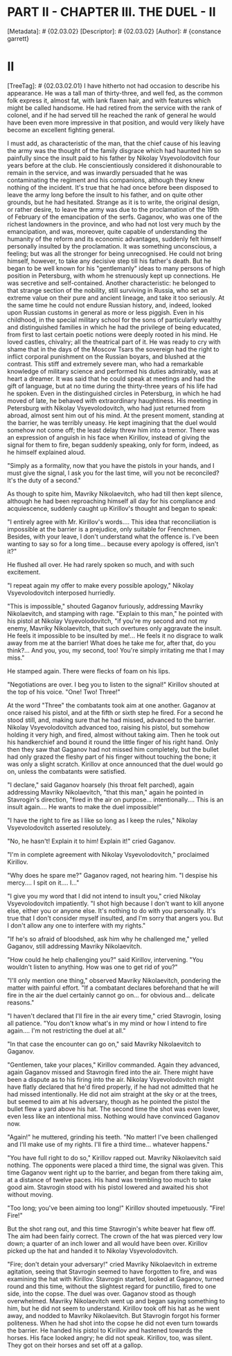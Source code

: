 # PART II - CHAPTER III. THE DUEL - II
[Metadata]: # {02.03.02}
[Descriptor]: # {02.03.02}
[Author]: # {constance garrett}
# II
[TreeTag]: # {02.03.02.01}
I have hitherto not had occasion to describe his appearance. He was a tall man
of thirty-three, and well fed, as the common folk express it, almost fat, with
lank flaxen hair, and with features which might be called handsome. He had
retired from the service with the rank of colonel, and if he had served till he
reached the rank of general he would have been even more impressive in that
position, and would very likely have become an excellent fighting general.

I must add, as characteristic of the man, that the chief cause of his leaving
the army was the thought of the family disgrace which had haunted him so
painfully since the insult paid to his father by Nikolay Vsyevolodovitch four
years before at the club. He conscientiously considered it dishonourable to
remain in the service, and was inwardly persuaded that he was contaminating the
regiment and his companions, although they knew nothing of the incident. It's
true that he had once before been disposed to leave the army long before the
insult to his father, and on quite other grounds, but he had hesitated. Strange
as it is to write, the original design, or rather desire, to leave the army was
due to the proclamation of the 19th of February of the emancipation of the
serfs. Gaganov, who was one of the richest landowners in the province, and who
had not lost very much by the emancipation, and was, moreover, quite capable of
understanding the humanity of the reform and its economic advantages, suddenly
felt himself personally insulted by the proclamation. It was something
unconscious, a feeling; but was all the stronger for being unrecognised. He
could not bring himself, however, to take any decisive step till his father's
death. But he began to be well known for his "gentlemanly" ideas to many
persons of high position in Petersburg, with whom he strenuously kept up
connections. He was secretive and self-contained. Another characteristic: he
belonged to that strange section of the nobility, still surviving in Russia,
who set an extreme value on their pure and ancient lineage, and take it too
seriously. At the same time he could not endure Russian history, and, indeed,
looked upon Russian customs in general as more or less piggish. Even in his
childhood, in the special military school for the sons of particularly wealthy
and distinguished families in which he had the privilege of being educated,
from first to last certain poetic notions were deeply rooted in his mind. He
loved castles, chivalry; all the theatrical part of it. He was ready to cry
with shame that in the days of the Moscow Tsars the sovereign had the right to
inflict corporal punishment on the Russian boyars, and blushed at the contrast.
This stiff and extremely severe man, who had a remarkable knowledge of military
science and performed his duties admirably, was at heart a dreamer. It was said
that he could speak at meetings and had the gift of language, but at no time
during the thirty-three years of his life had he spoken. Even in the
distinguished circles in Petersburg, in which he had moved of late, he behaved
with extraordinary haughtiness. His meeting in Petersburg with Nikolay
Vsyevolodovitch, who had just returned from abroad, almost sent him out of his
mind. At the present moment, standing at the barrier, he was terribly uneasy.
He kept imagining that the duel would somehow not come off; the least delay
threw him into a tremor. There was an expression of anguish in his face when
Kirillov, instead of giving the signal for them to fire, began suddenly
speaking, only for form, indeed, as he himself explained aloud.

"Simply as a formality, now that you have the pistols in your hands, and I must
give the signal, I ask you for the last time, will you not be reconciled? It's
the duty of a second."

As though to spite him, Mavriky Nikolaevitch, who had till then kept silence,
although he had been reproaching himself all day for his compliance and
acquiescence, suddenly caught up Kirillov's thought and began to speak:

"I entirely agree with Mr. Kirillov's words.... This idea that reconciliation
is impossible at the barrier is a prejudice, only suitable for Frenchmen.
Besides, with your leave, I don't understand what the offence is. I've been
wanting to say so for a long time... because every apology is offered, isn't
it?"

He flushed all over. He had rarely spoken so much, and with such excitement.

"I repeat again my offer to make every possible apology," Nikolay
Vsyevolodovitch interposed hurriedly.

"This is impossible," shouted Gaganov furiously, addressing Mavriky
Nikolaevitch, and stamping with rage. "Explain to this man," he pointed with
his pistol at Nikolay Vsyevolodovitch, "if you're my second and not my enemy,
Mavriky Nikolaevitch, that such overtures only aggravate the insult. He feels
it impossible to be insulted by me!... He feels it no disgrace to walk away
from me at the barrier! What does he take me for, after that, do you think?...
And you, you, my second, too! You're simply irritating me that I may miss."

He stamped again. There were flecks of foam on his lips.

"Negotiations are over. I beg you to listen to the signal!" Kirillov shouted at
the top of his voice. "One! Two! Three!"

At the word "Three" the combatants took aim at one another. Gaganov at once
raised his pistol, and at the fifth or sixth step he fired. For a second he
stood still, and, making sure that he had missed, advanced to the barrier.
Nikolay Vsyevolodovitch advanced too, raising his pistol, but somehow holding
it very high, and fired, almost without taking aim. Then he took out his
handkerchief and bound it round the little finger of his right hand. Only then
they saw that Gaganov had not missed him completely, but the bullet had only
grazed the fleshy part of his finger without touching the bone; it was only a
slight scratch. Kirillov at once announced that the duel would go on, unless
the combatants were satisfied.

"I declare," said Gaganov hoarsely (his throat felt parched), again addressing
Mavriky Nikolaevitch, "that this man," again he pointed in Stavrogin's
direction, "fired in the air on purpose... intentionally.... This is an insult
again.... He wants to make the duel impossible!"

"I have the right to fire as I like so long as I keep the rules," Nikolay
Vsyevolodovitch asserted resolutely.

"No, he hasn't! Explain it to him! Explain it!" cried Gaganov.

"I'm in complete agreement with Nikolay Vsyevolodovitch," proclaimed Kirillov.

"Why does he spare me?" Gaganov raged, not hearing him. "I despise his
mercy.... I spit on it.... I..."

"I give you my word that I did not intend to insult you," cried Nikolay
Vsyevolodovitch impatiently. "I shot high because I don't want to kill anyone
else, either you or anyone else. It's nothing to do with you personally. It's
true that I don't consider myself insulted, and I'm sorry that angers you. But
I don't allow any one to interfere with my rights."

"If he's so afraid of bloodshed, ask him why he challenged me," yelled Gaganov,
still addressing Mavriky Nikolaevitch.

"How could he help challenging you?" said Kirillov, intervening. "You wouldn't
listen to anything. How was one to get rid of you?"

"I'll only mention one thing," observed Mavriky Nikolaevitch, pondering the
matter with painful effort. "If a combatant declares beforehand that he will
fire in the air the duel certainly cannot go on... for obvious and... delicate
reasons."

"I haven't declared that I'll fire in the air every time," cried Stavrogin,
losing all patience. "You don't know what's in my mind or how I intend to fire
again.... I'm not restricting the duel at all."

"In that case the encounter can go on," said Mavriky Nikolaevitch to Gaganov.

"Gentlemen, take your places," Kirillov commanded. Again they advanced, again
Gaganov missed and Stavrogin fired into the air. There might have been a
dispute as to his firing into the air. Nikolay Vsyevolodovitch might have
flatly declared that he'd fired properly, if he had not admitted that he had
missed intentionally. He did not aim straight at the sky or at the trees, but
seemed to aim at his adversary, though as he pointed the pistol the bullet flew
a yard above his hat. The second time the shot was even lower, even less like
an intentional miss. Nothing would have convinced Gaganov now.

"Again!" he muttered, grinding his teeth. "No matter! I've been challenged and
I'll make use of my rights. I'll fire a third time... whatever happens."

"You have full right to do so," Kirillov rapped out. Mavriky Nikolaevitch said
nothing. The opponents were placed a third time, the signal was given. This
time Gaganov went right up to the barrier, and began from there taking aim, at
a distance of twelve paces. His hand was trembling too much to take good aim.
Stavrogin stood with his pistol lowered and awaited his shot without moving.

"Too long; you've been aiming too long!" Kirillov shouted impetuously. "Fire!
Fire!"

But the shot rang out, and this time Stavrogin's white beaver hat flew off. The
aim had been fairly correct. The crown of the hat was pierced very low down; a
quarter of an inch lower and all would have been over. Kirillov picked up the
hat and handed it to Nikolay Vsyevolodovitch.

"Fire; don't detain your adversary!" cried Mavriky Nikolaevitch in extreme
agitation, seeing that Stavrogin seemed to have forgotten to fire, and was
examining the hat with Kirillov. Stavrogin started, looked at Gaganov, turned
round and this time, without the slightest regard for punctilio, fired to one
side, into the copse. The duel was over. Gaganov stood as though overwhelmed.
Mavriky Nikolaevitch went up and began saying something to him, but he did not
seem to understand. Kirillov took off his hat as he went away, and nodded to
Mavriky Nikolaevitch. But Stavrogin forgot his former politeness. When he had
shot into the copse he did not even turn towards the barrier. He handed his
pistol to Kirillov and hastened towards the horses. His face looked angry; he
did not speak. Kirillov, too, was silent. They got on their horses and set off
at a gallop.

